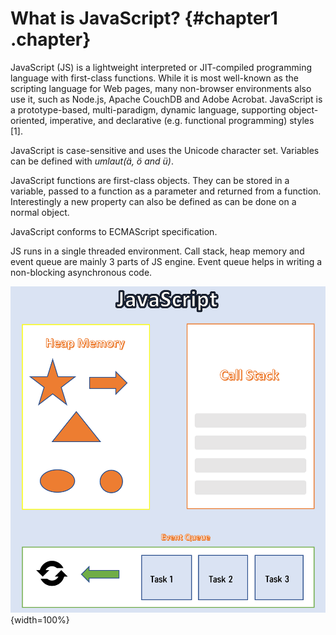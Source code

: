 # What is JavaScript? {#chapter1 .chapter}

JavaScript (JS) is a lightweight interpreted or JIT-compiled programming language with first-class functions. While it is most well-known as the scripting language for Web pages, many non-browser environments also use it, such as Node.js, Apache CouchDB and Adobe Acrobat. JavaScript is a prototype-based, multi-paradigm, dynamic language, supporting object-oriented, imperative, and declarative (e.g. functional programming) styles [1].

JavaScript is case-sensitive and uses the Unicode character set. Variables can be defined with *umlaut(ä, ö and ü)*.

JavaScript functions are first-class objects. They can be stored in a variable, passed to a function as a parameter and returned from a function. Interestingly a new property can also be defined as can be done on a normal object.

JavaScript conforms to ECMAScript specification.

JS runs in a single threaded environment. Call stack, heap memory and event queue are mainly 3 parts of JS engine. Event queue helps in writing a non-blocking asynchronous code.

![How JavaScript works?](images/HowJSWorks_2.png "How JavaScript works?"){width=100%}

